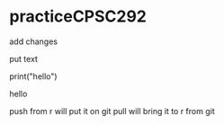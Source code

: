 # practiceCPSC292

add changes 

put text 

print("hello")

hello 

push from r will put it on git
pull will bring it to r from git
